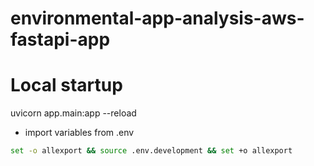 # environmental-app-analysis-aws-fastapi-app
# Local startup
uvicorn app.main:app --reload

- import variables from .env

```bash
set -o allexport && source .env.development && set +o allexport
```
